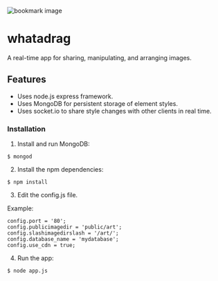
![bookmark image](https://raw.githubusercontent.com/andigan/whatadrag/master/apple-touch-icon.png)

# whatadrag

A real-time app for sharing, manipulating, and arranging images.

## Features  

- Uses node.js express framework.
- Uses MongoDB for persistent storage of element styles.
- Uses socket.io to share style changes with other clients in real time.

### Installation

1. Install and run MongoDB:

  ```
  $ mongod
  ```
2. Install the npm dependencies:

  ```
  $ npm install
  ```
3. Edit the config.js file.

  Example:

  ```
  config.port = '80';
  config.publicimagedir = 'public/art';
  config.slashimagedirslash = '/art/';
  config.database_name = 'mydatabase';
  config.use_cdn = true;
  ```

4. Run the app:

  ```
  $ node app.js
  ```
